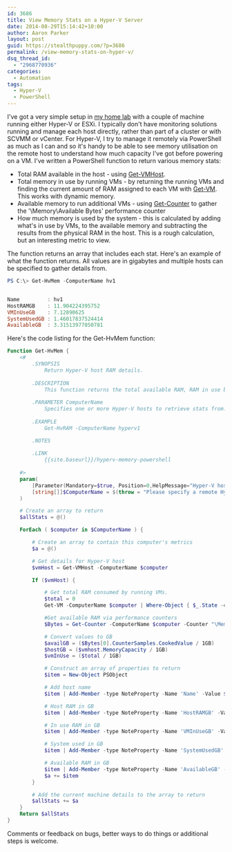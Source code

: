 ```yaml
---
id: 3686
title: View Memory Stats on a Hyper-V Server
date: 2014-08-29T15:14:42+10:00
author: Aaron Parker
layout: post
guid: https://stealthpuppy.com/?p=3686
permalink: /view-memory-stats-on-hyper-v/
dsq_thread_id:
  - "2968770936"
categories:
  - Automation
tags:
  - Hyper-V
  - PowerShell
---
```

I've got a very simple setup in [my home lab]({{site.baseurl}}/lab-server-to-run-esxi-hyper-v/) with a couple of machine running either Hyper-V or ESXi. I typically don't have monitoring solutions running and manage each host directly, rather than part of a cluster or with SCVMM or vCenter. For Hyper-V, I try to manage it remotely via PowerShell as much as I can and so it's handy to be able to see memory utilisation on the remote host to understand how much capacity I've got before powering on a VM. I've written a PowerShell function to return various memory stats:

  * Total RAM available in the host - using [Get-VMHost](http://go.microsoft.com/fwlink/?LinkID=306853).
  * Total memory in use by running VMs - by returning the running VMs and finding the current amount of RAM assigned to each VM with [Get-VM](http://go.microsoft.com/fwlink/?LinkID=306845). This works with dynamic memory.
  * Available memory to run additional VMs - using [Get-Counter](http://go.microsoft.com/fwlink/p/?linkid=289625) to gather the '\Memory\Available Bytes' performance counter
  * How much memory is used by the system - this is calculated by adding what's in use by VMs, to the available memory and subtracting the results from the physical RAM in the host. This is a rough calculation, but an interesting metric to view.

The function returns an array that includes each stat. Here's an example of what the function returns. All values are in gigabytes and multiple hosts can be specified to gather details from.

```powershell
PS C:\> Get-HvMem -ComputerName hv1


Name         : hv1
HostRAMGB    : 11.904224395752
VMInUseGB    : 7.12890625
SystemUsedGB : 1.46017837524414
AvailableGB  : 3.31513977050781
```

Here's the code listing for the Get-HvMem function:

```powershell
Function Get-HvMem {
    <#
        .SYNOPSIS
            Return Hyper-V host RAM details.
 
        .DESCRIPTION
            This function returns the total available RAM, RAM in use by VMs and the available RAM on a Hyper-V host.
 
        .PARAMETER ComputerName
            Specifies one or more Hyper-V hosts to retrieve stats from.
 
        .EXAMPLE
            Get-HvRAM -ComputerName hyperv1

        .NOTES
 
        .LINK
            {{site.baseurl}}/hyperv-memory-powershell
 
    #>
    param(
        [Parameter(Mandatory=$true, Position=0,HelpMessage="Hyper-V host.")]
        [string[]]$ComputerName = $(throw = "Please specify a remote Hyper-V host to gather memory details from.")
    )

    # Create an array to return
    $allStats = @()

    ForEach ( $computer in $ComputerName ) {

        # Create an array to contain this computer's metrics
        $a = @()

        # Get details for Hyper-V host
        $vmHost = Get-VMHost -ComputerName $computer

        If ($vmHost) {

            # Get total RAM consumed by running VMs.
            $total = 0
            Get-VM -ComputerName $computer | Where-Object { $_.State -eq "Running" } | Select-Object Name, MemoryAssigned | ForEach-Object { $total = $total + $_.MemoryAssigned }

            #Get available RAM via performance counters
            $Bytes = Get-Counter -ComputerName $computer -Counter "\Memory\Available Bytes"

            # Convert values to GB
            $availGB = ($Bytes[0].CounterSamples.CookedValue / 1GB)
            $hostGB = ($vmhost.MemoryCapacity / 1GB)
            $vmInUse = ($total / 1GB)

            # Construct an array of properties to return
            $item = New-Object PSObject

            # Add host name
            $item | Add-Member -type NoteProperty -Name 'Name' -Value $vmHost.Name

            # Host RAM in GB
            $item | Add-Member -type NoteProperty -Name 'HostRAMGB' -Value $hostGB

            # In use RAM in GB
            $item | Add-Member -type NoteProperty -Name 'VMInUseGB' -Value $vmInUse

            # System used in GB
            $item | Add-Member -type NoteProperty -Name 'SystemUsedGB' -Value ($hostGB - ($vmInUse + $availGB))

            # Available RAM in GB
            $item | Add-Member -type NoteProperty -Name 'AvailableGB' -Value $availGB
            $a += $item
        }

        # Add the current machine details to the array to return
        $allStats += $a
    }
    Return $allStats
}
```

Comments or feedback on bugs, better ways to do things or additional steps is welcome.
